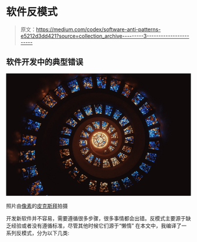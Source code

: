 # 软件反模式

> 原文：<https://medium.com/codex/software-anti-patterns-e5212d3dd421?source=collection_archive---------3----------------------->

## 软件开发中的典型错误

![](img/61025bd0661663ba7d79a796e22a7357.png)

照片由[像素](https://www.pexels.com/photo/worms-eye-view-of-spiral-stained-glass-decors-through-the-roof-161154/?utm_content=attributionCopyText&utm_medium=referral&utm_source=pexels)的[皮克斯拜](https://www.pexels.com/@pixabay?utm_content=attributionCopyText&utm_medium=referral&utm_source=pexels)拍摄

开发新软件并不容易，需要遵循很多步骤，很多事情都会出错。反模式主要源于缺乏经验或者没有遵循标准，尽管其他时候它们源于“懒惰”
在本文中，我编译了一系列反模式，分为以下几类: